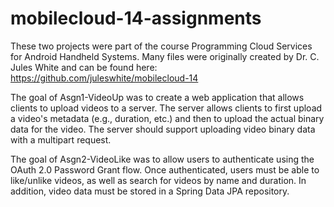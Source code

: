 # mobilecloud-14-assignments
These two projects were part of the course Programming Cloud Services for Android Handheld Systems.
Many files were originally created by Dr. C. Jules White and can be found here: https://github.com/juleswhite/mobilecloud-14

The goal of Asgn1-VideoUp was to create a web application that allows clients to upload videos to a server. The server allows clients to first upload a video's metadata (e.g., duration, etc.) and then to upload the actual binary data for the video. The server should support uploading video binary data with a multipart request.

The goal of Asgn2-VideoLike was to allow users to authenticate using the OAuth 2.0 Password Grant flow. Once authenticated, users must be able to like/unlike videos, as well as search for videos by name and duration. In addition, video data must be stored in a Spring Data JPA repository.

